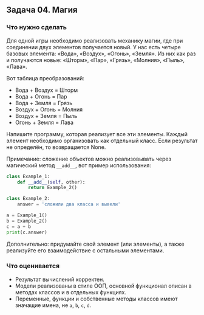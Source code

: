 ## Задача 04. Магия
### Что нужно сделать
Для одной игры необходимо реализовать механику магии, 
где при соединении двух элементов получается новый. 
У нас есть четыре базовых элемента: «Вода», «Воздух», «Огонь», «Земля». 
Из них как раз и получаются новые: «Шторм», «Пар», «Грязь», «Молния», «Пыль», «Лава».

Вот таблица преобразований:

- Вода + Воздух = Шторм
- Вода + Огонь = Пар
- Вода + Земля = Грязь
- Воздух + Огонь = Молния
- Воздух + Земля = Пыль
- Огонь + Земля = Лава

Напишите программу, которая реализует все эти элементы.
Каждый элемент необходимо организовать как отдельный класс. 
Если результат не определён, то возвращается None.

Примечание: сложение объектов можно реализовывать через магический метод `__add__`, вот пример использования:

```python
class Example_1:
    def __add__(self, other):
        return Example_2()

class Example_2:
    answer = 'сложили два класса и вывели'

a = Example_1()
b = Example_2()
c = a + b
print(c.answer)
```

Дополнительно: придумайте свой элемент (или элементы), а также реализуйте его взаимодействие с остальными элементами.
### Что оценивается
- Результат вычислений корректен.
- Модели реализованы в стиле ООП, основной функционал описан в методах классов и в отдельных функциях.
- Переменные, функции и собственные методы классов имеют значащие имена, не `a`, `b`, `c`, `d`.

